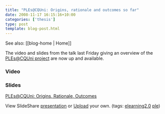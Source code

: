 ```yaml
---
title: "PLEs@CQUni: Origins, rationale and outcomes so far"
date: 2008-11-17 16:15:16+10:00
categories: ['thesis']
type: post
template: blog-post.html
---
```


See also: [[blog-home | Home]]

The video and slides from the talk last Friday giving an overview of the [PLEs@CQUni project](http://cddu.cqu.edu.au/index.php/PLEs%40CQUni) are now up and available.

### Video

### Slides

[PLEs@CQUni: Origins, Rationale, Outcomes](http://www.slideshare.net/davidj/plescquni-origins-rational-outcomes-presentation?type=powerpoint "Origins, Rationale, Outcomes")

View SlideShare [presentation](http://www.slideshare.net/davidj/plescquni-origins-rational-outcomes-presentation?type=powerpoint "Origins, Rationale, Outcomes on SlideShare") or [Upload](http://www.slideshare.net/upload?type=powerpoint) your own. (tags: [elearning2.0](http://slideshare.net/tag/elearning2-0) [ple](http://slideshare.net/tag/ple))